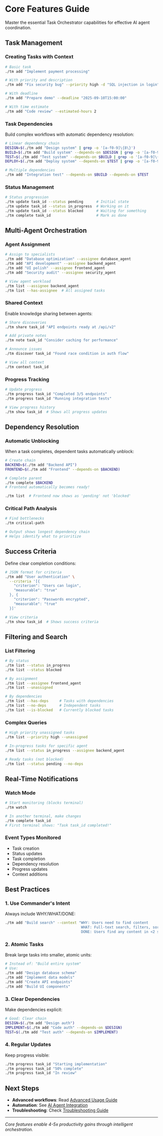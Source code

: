 # Core Features Guide

Master the essential Task Orchestrator capabilities for effective AI agent coordination.

## Task Management

### Creating Tasks with Context
```bash
# Basic task
./tm add "Implement payment processing"

# With priority and description
./tm add "Fix security bug" --priority high -d "SQL injection in login"

# With deadline
./tm add "Prepare demo" --deadline "2025-09-10T15:00:00"

# With time estimate
./tm add "Code review" --estimated-hours 2
```

### Task Dependencies

Build complex workflows with automatic dependency resolution:

```bash
# Linear dependency chain
DESIGN=$(./tm add "Design system" | grep -o '[a-f0-9]\{8\}')
BUILD=$(./tm add "Build system" --depends-on $DESIGN | grep -o '[a-f0-9]\{8\}')
TEST=$(./tm add "Test system" --depends-on $BUILD | grep -o '[a-f0-9]\{8\}')
DEPLOY=$(./tm add "Deploy system" --depends-on $TEST | grep -o '[a-f0-9]\{8\}')

# Multiple dependencies
./tm add "Integration test" --depends-on $BUILD --depends-on $TEST
```

### Status Management
```bash
# Status progression
./tm update task_id --status pending      # Initial state
./tm update task_id --status in_progress  # Working on it
./tm update task_id --status blocked      # Waiting for something
./tm complete task_id                     # Mark as done
```

## Multi-Agent Orchestration

### Agent Assignment
```bash
# Assign to specialists
./tm add "Database optimization" --assignee database_agent
./tm add "API development" --assignee backend_agent
./tm add "UI polish" --assignee frontend_agent
./tm add "Security audit" --assignee security_agent

# View agent workload
./tm list --assignee backend_agent
./tm list --has-assignee  # All assigned tasks
```

### Shared Context

Enable knowledge sharing between agents:

```bash
# Share discoveries
./tm share task_id "API endpoints ready at /api/v2"

# Add private notes
./tm note task_id "Consider caching for performance"

# Announce issues
./tm discover task_id "Found race condition in auth flow"

# View all context
./tm context task_id
```

### Progress Tracking
```bash
# Update progress
./tm progress task_id "Completed 3/5 endpoints"
./tm progress task_id "Running integration tests"

# View progress history
./tm show task_id  # Shows all progress updates
```

## Dependency Resolution

### Automatic Unblocking
When a task completes, dependent tasks automatically unblock:

```bash
# Create chain
BACKEND=$(./tm add "Backend API")
FRONTEND=$(./tm add "Frontend" --depends-on $BACKEND)

# Complete parent
./tm complete $BACKEND
# Frontend automatically becomes ready!

./tm list  # Frontend now shows as 'pending' not 'blocked'
```

### Critical Path Analysis
```bash
# Find bottlenecks
./tm critical-path

# Output shows longest dependency chain
# Helps identify what to prioritize
```

## Success Criteria

Define clear completion conditions:

```bash
# JSON format for criteria
./tm add "User authentication" \
  --criteria '[{
    "criterion": "Users can login",
    "measurable": "true"
  }, {
    "criterion": "Passwords encrypted",
    "measurable": "true"
  }]'

# View criteria
./tm show task_id  # Shows success criteria
```

## Filtering and Search

### List Filtering
```bash
# By status
./tm list --status in_progress
./tm list --status blocked

# By assignment
./tm list --assignee frontend_agent
./tm list --unassigned

# By dependencies
./tm list --has-deps     # Tasks with dependencies
./tm list --no-deps      # Independent tasks
./tm list --is-blocked   # Currently blocked tasks
```

### Complex Queries
```bash
# High priority unassigned tasks
./tm list --priority high --unassigned

# In-progress tasks for specific agent
./tm list --status in_progress --assignee backend_agent

# Ready tasks (not blocked)
./tm list --status pending --no-deps
```

## Real-Time Notifications

### Watch Mode
```bash
# Start monitoring (blocks terminal)
./tm watch

# In another terminal, make changes
./tm complete task_id
# First terminal shows: "Task task_id completed!"
```

### Event Types Monitored
- Task creation
- Status updates
- Task completion
- Dependency resolution
- Progress updates
- Context additions

## Best Practices

### 1. Use Commander's Intent
Always include WHY/WHAT/DONE:
```bash
./tm add "Build search" --context "WHY: Users need to find content
                                   WHAT: Full-text search, filters, sorting
                                   DONE: Users find any content in <2 seconds"
```

### 2. Atomic Tasks
Break large tasks into smaller, atomic units:
```bash
# Instead of: "Build entire system"
# Use:
./tm add "Design database schema"
./tm add "Implement data models"
./tm add "Create API endpoints"
./tm add "Build UI components"
```

### 3. Clear Dependencies
Make dependencies explicit:
```bash
# Good: Clear chain
DESIGN=$(./tm add "Design auth")
IMPLEMENT=$(./tm add "Code auth" --depends-on $DESIGN)
TEST=$(./tm add "Test auth" --depends-on $IMPLEMENT)
```

### 4. Regular Updates
Keep progress visible:
```bash
./tm progress task_id "Starting implementation"
./tm progress task_id "50% complete"
./tm progress task_id "In review"
```

## Next Steps

- **Advanced workflows**: Read [Advanced Usage Guide](advanced-usage.md)
- **Automation**: See [AI Agent Integration](../reference/ai-agent-integration.md)
- **Troubleshooting**: Check [Troubleshooting Guide](troubleshooting.md)

---
*Core features enable 4-5x productivity gains through intelligent orchestration.*